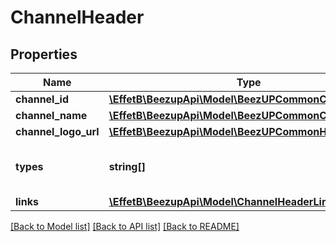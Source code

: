 # ChannelHeader

## Properties
Name | Type | Description | Notes
------------ | ------------- | ------------- | -------------
**channel_id** | [**\EffetB\BeezupApi\Model\BeezUPCommonChannelId**](BeezUPCommonChannelId.md) |  | 
**channel_name** | [**\EffetB\BeezupApi\Model\BeezUPCommonChannelName**](BeezUPCommonChannelName.md) |  | 
**channel_logo_url** | [**\EffetB\BeezupApi\Model\BeezUPCommonHttpUrl**](BeezUPCommonHttpUrl.md) |  | 
**types** | **string[]** | The type list related to a channel | 
**links** | [**\EffetB\BeezupApi\Model\ChannelHeaderLinks**](ChannelHeaderLinks.md) |  | 

[[Back to Model list]](../README.md#documentation-for-models) [[Back to API list]](../README.md#documentation-for-api-endpoints) [[Back to README]](../README.md)


